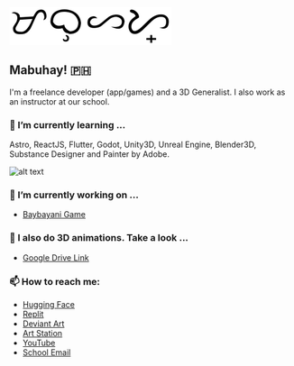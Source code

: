 ![alt text](https://raw.githubusercontent.com/mjsolidarios/mjsolidarios/master/mabuhay.svg "Mabuhay Text")
## Mabuhay! 🇵🇭

I'm a freelance developer (app/games) and a 3D Generalist. I also work as an instructor at our school.

### 🌱 I’m currently learning ...
Astro, ReactJS, Flutter, Godot, Unity3D, Unreal Engine, Blender3D, Substance Designer and Painter by Adobe.

![alt text](https://raw.githubusercontent.com/mjsolidarios/mjsolidarios/master/tools.svg "Tools")

### 🔭 I’m currently working on ...
* [Baybayani Game](https://open.codecks.io/baybayani)

### 🔭 I also do 3D animations. Take a look ...
* [Google Drive Link](https://drive.google.com/drive/folders/1lEmA0v16xJ7GVYZLfPBQYXXBORYuGQoJ?usp=sharing)

### 📫 How to reach me:
* [Hugging Face](https://huggingface.co/mjsolidarios)
* [Replit](https://replit.com/@mjsolidarios)
* [Deviant Art](https://www.deviantart.com/maxpathspotter)
* [Art Station](https://www.artstation.com/mjsolidarios)
* [YouTube](https://www.youtube.com/channel/UCHh1m3ZZh_vKsx1MQNj3_Jg)
* [School Email](mailto:mjsolidarios@wvsu.edu.ph)


<!--
**mjsolidarios/mjsolidarios** is a ✨ _special_ ✨ repository because its `README.md` (this file) appears on your GitHub profile.

Here are some ideas to get you started:

- 🔭 I’m currently working on ...
- 🌱 I’m currently learning ...
- 👯 I’m looking to collaborate on ...
- 🤔 I’m looking for help with ...
- 💬 Ask me about ...
- 📫 How to reach me: ...
- 😄 Pronouns: ...
- ⚡ Fun fact: ...
-->
